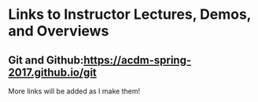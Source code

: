 # Links to Instructor Lectures, Demos, and Overviews

## Git and Github:https://acdm-spring-2017.github.io/git

More links will be added as I make them!
